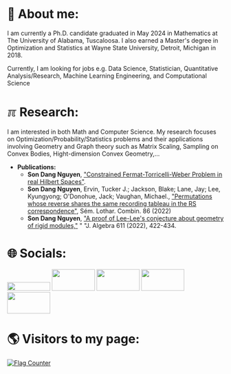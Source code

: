 # 🧐 About me:
I am currently a Ph.D. candidate graduated in May 2024 in Mathematics at The University of Alabama, Tuscaloosa. I also earned a Master's degree in Optimization and Statistics at Wayne State University, Detroit, Michigan in 2018.

Currently, I am looking for jobs e.g. Data Science, Statistician, Quantitative Analysis/Research, Machine Learning Engineering, and Computational Science

# ℼ Research:
I am interested in both Math and Computer Science. My research focuses on Optimization/Probability/Statistics problems and their applications involving Geometry and Graph theory such as Matrix Scaling, Sampling on Convex Bodies, Hight-dimension Convex Geometry,...

- **Publications:**
  - **Son Dang Nguyen**, [\"Constrained Fermat-Torricelli-Weber Problem in real Hilbert Spaces\"](https://arxiv.org/pdf/1806.04296.pdf).
  - **Son Dang Nguyen**, Ervin, Tucker J.; Jackson, Blake; Lane, Jay; Lee, Kyungyong; O'Donohue, Jack; Vaughan, Michael., [\"Permutations whose reverse shares the same recording tableau in the RS correspondence\"](https://www.mat.univie.ac.at/~slc/wpapers/s86jackson.pdf), Sém. Lothar. Combin. 86 (2022)
  - **Son Dang Nguyen**, [\"A proof of Lee-Lee's conjecture about geometry of rigid modules,\"](https://id.elsevier.com/as/authorization.oauth2?platSite=SD%2Fscience&scope=openid%20email%20profile%20els_auth_info%20els_idp_info%20els_idp_analytics_attrs%20els_sa_discover%20urn%3Acom%3Aelsevier%3Aidp%3Apolicy%3Aproduct%3Ainst_assoc&response_type=code&redirect_uri=https%3A%2F%2Fwww.sciencedirect.com%2Fuser%2Fidentity%2Flanding&authType=SINGLE_SIGN_IN&prompt=login&client_id=SDFE-v3&state=retryCounter%3D0%26csrfToken%3Dcab0d417-ad7d-4f7d-85af-40abe8472ce8%26idpPolicy%3Durn%253Acom%253Aelsevier%253Aidp%253Apolicy%253Aproduct%253Ainst_assoc%26returnUrl%3D%252Fscience%252Farticle%252Fabs%252Fpii%252FS0021869322004045%26prompt%3Dlogin%26cid%3Darp-3a4a63a7-8670-47dd-9b94-0c02e11738d6) " "J. Algebra 611 (2022), 422-434.

# 🌐 Socials:
[<img src="https://github.com/nguyendangson/nguyendangson/assets/33495366/cbb69cd4-ebca-45f7-a861-4dbb84da394d" width="100" height="20">](https://www.linkedin.com/in/son-nguyen-ph-d-023885124/)
[<img src="https://github.com/nguyendangson/nguyendangson/assets/33495366/27d743ec-c525-403a-a400-9d811e21134b" width="100" height="50">](https://www.researchgate.net/profile/Son-Nguyen-8)
[<img src="https://github.com/nguyendangson/nguyendangson/assets/33495366/15b82a13-5446-4dc8-917d-d97cff27e3a5" width="100" height="50">](https://scholar.google.com/citations?user=LABRWj0AAAAJ&hl=en)
[<img src="https://github.com/nguyendangson/nguyendangson/assets/33495366/4a545fd1-335b-442d-bf91-4ea48f6f6f29" width="100" height="50">](https://stackoverflow.com/users/9231101/nguyen-dang-son )
[<img src="https://github.com/nguyendangson/nguyendangson/assets/33495366/4a545fd1-335b-442d-bf91-4ea48f6f6f29" width="100" height="50">](https://stackoverflow.com/users/19303596/son-nguyen)

# 🌎 Visitors to my page:
<a href="https://info.flagcounter.com/xaga"><img src="https://s01.flagcounter.com/count2/xaga/bg_FFFFFF/txt_000000/border_CCCCCC/columns_3/maxflags_20/viewers_0/labels_1/pageviews_1/flags_0/percent_0/" alt="Flag Counter" border="0"></a>


